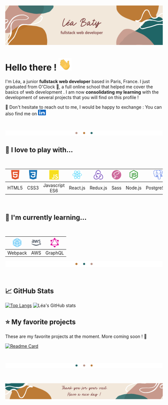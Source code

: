 <link rel="stylesheet" type="text/css" media="all" href="./styles.css" />

![profile banner](Images/readme_banner.png)

# Hello there ! <img src="Images/icons/wave.gif" width="40" height="40"/>

I'm Léa, a junior **fullstack web developer** based in Paris, France. I just graduated from O'Clock 🥇, a full online school that helped me cover the basics of web development . I am now **consolidating my learning** with the development of several projects that you will find on this profile !

💬 Don't hesitate to reach out to me, I would be happy to exchange : You can also find me on  <a href="https://www.linkedin.com/in/l%C3%A9a-baty-2a542375/" target="_blank" rel="noreferrer"> <img src="Images/icons/linkedin-col.svg" width="25" height="18" style="color:#0A66C2" alt="linkedin-logo"/> </a>

<br>

![](Images/splitter1.png)


## 🙌 I love to play with... 

<br>


<img src="Images/icons/html5-col.svg" width="30" height="30" style="color:#E34F26;" alt="html5-logo"/>  |  <img src="Images/icons/css3-col.svg" width="30" height="30" style="color:#1572B6;;" alt="css3-logo"/> | <img src="Images/icons/javascript-col.svg" width="30" height="30" style="color:#F7DF1E;" alt="javascript-logo"/> | <img src="Images/icons/react-col.svg" width="30" height="30" style="color:#61DAFB;" alt="react-logo"/>  | <img src="Images/icons/redux.png" width="30" height="30" style="color:#764ABC" alt="redux-logo"/> | <img src="Images/icons/sass-col.svg" width="30" height="30" style="color:#CC6699;" alt="sass-logo"/>  | <img src="Images/icons/nodedotjs-col.svg" width="30" height="30" style="color:#339933;" alt="nodedotjs-logo"/>  | <img src="Images/icons/postgresql-col.svg" width="30" height="30" style="color:#4169E1;" alt="postgresql-logo"/>  | <img src="Images/icons/git-col.svg" width="30" height="30" style="color:#F05032;" alt="git-logo"/>  | <img src="Images/icons/figma-col.svg" width="30" height="30" style="color:#F24E1E;" alt="figma-logo"/>  |
|:---:|:---:|:---:|:---:|:---:|:---:|:---:|:---:|:---:|:---:|
| HTML5   |  CSS3 | Javascript ES6  | React.js  |  Redux.js | Sass  | Node.js  | PostgreSQL  | Git  | Figma  |

<br>

## 🧠 I'm currently learning...

<br>


<img src="Images/icons/webpack-col.svg" width="30" height="30" style="color:#8DD6F9;" alt="webpack-logo"/> | <img src="Images/icons/amazonaws-col.svg" width="30" height="30" style="color:#232F3E;" alt="amazonaws-logo"/> |   <img src="Images/icons/graphql-col.svg" width="30" height="30" style="color:#E10098;" alt="graphql-logo"/>	|
| :---:	| :---:	|:---:	|
| Webpack 	|  AWS	|  	GraphQL|


![](Images/splitter2.png)

<br>

## 📈 GitHub Stats


[![Top Langs](https://github-readme-stats.vercel.app/api/top-langs/?username=leabaty&title_color=763839&text_color=bc7832&icon_color=b99488&bg_color=f2e8db&border_color=1F6566)](https://github.com/leabaty/github-readme-stats) ![Léa's GitHub stats](https://github-readme-stats.vercel.app/api?username=leabaty&show_icons=true&title_color=763839&text_color=bc7832&icon_color=b99488&bg_color=f2e8db&border_color=1F6566&line_height=27px)

## ⭐ My favorite projects


These are my favorite projects at the moment. More coming soon ! 🚀

[![Readme Card](https://github-readme-stats.vercel.app/api/pin/?username=leabaty&repo=guesthouse-website&title_color=763839&text_color=bc7832&icon_color=b99488&bg_color=f2e8db&border_color=1F6566)](https://github.com/leabaty/guesthouse-website)

<br>

![](Images/splitter3.png)

<br>

![](Images/footer.png)
